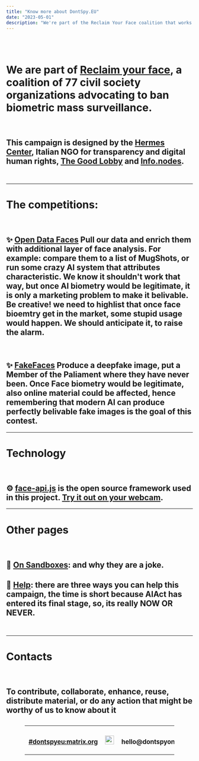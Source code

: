 ```yaml
---
title: "Know more about DontSpy.EU"
date: "2023-05-01"
description: "We're part of the Reclaim Your Face coalition that works to lobby for the full ban of Face Biometry in the AIAact"
---
```


<br /> 
<br /> 

# We are part of [Reclaim your face](https://reclaimyourface.eu/), a coalition of 77 civil society organizations advocating to **ban biometric mass surveillance**.

<br /> 

## This campaign is designed by the [**Hermes Center**](https://hermescenter.org), Italian NGO for transparency and digital human rights, [**The Good Lobby**](https://www.thegoodlobby.eu/) and [**Info.nodes**](https://infonodes.org/).

<br />

---

# The competitions:

<br />

## ✨ [Open Data Faces](/list) **Pull our data and enrich them with additional layer of face analysis**. For example: compare them to a list of MugShots, or run some crazy AI system that attributes characteristic. We know it shouldn't work that way, but once AI biometry would be legitimate, it is only a marketing problem to make it belivable. **Be creative!** we need to highlist that once face bioemtry get in the market, some stupid usage would happen. **We should anticipate it, to raise the alarm**.

<br />

## ✨ [FakeFaces](/fakeface) **Produce a deepfake image, put a Member of the Paliament where they have never been**. Once Face biometry would be legitimate, also **online material** could be affected, hence remembering that modern AI can produce perfectly belivable fake images is the goal of this contest.

---

# Technology

<br />

## ⚙️  [face-api.js](https://github.com/vladmandic/face-api/) is the open source framework used in this project. [Try it out on your webcam](https://justadudewhohacks.github.io/face-api.js/webcam_face_expression_recognition).
--- 

# Other pages

<br />

<!-- ## 💫 [Timeline](/timeline): the current action plan. -->
## 💫 [On Sandboxes](/on-sandboxes): and why they are a joke.
## 💫 [Help](/help): there are three ways you can help this campaign, the time is short because AIAct has entered its final stage, so, its really **NOW OR NEVER**.

<!-- ## 💫 [The problem](/problem) with face biometry: a collction of academic and public references about the problem intrinsic into face biometry technology. -->

<br />

---

# Contacts

<br />

## To contribute, collaborate, enhance, reuse, distribute material, or do any action that might be worthy of us to know about it

<style>
  table {
    padding-top: 1em;
    width: 80%;
    margin-left: auto;
    margin-right: auto;
    font-size: 0.8em;
  }
  td {
    padding: 10px;
    text-align: center;
  }
</style>

<table>
  <tr>
    <td>
      <h2>
        <a href="https://app.element.io/#/room/#dontspyeu:matrix.org">#dontspyeu:matrix.org</a>
      </h2>
    </td>
    <td>
     <a href="https://github.com/hermescenter/dontspyonus.eu">
      <img style="height:24px" src="/images/github-icon.png" />
    </a>
    </td>
    <td>
      <h2>
        <strong>hello</strong>@<strong>dontspyonus</strong>.<strong>eu</strong>
      </h2> 
    </td>
  </tr>
</table>

